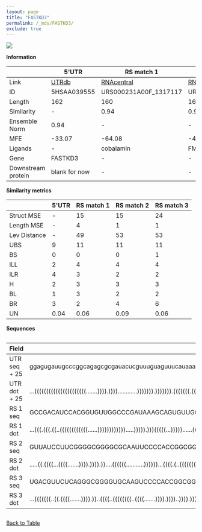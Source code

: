 ```yaml
---
layout: page
title: "FASTKD3"
permalink: /_mds/FASTKD3/
exclude: true
---
```




![](../../alns_9.28.22/aln_5HSAA039555_0.919.png?raw=true)


**Information**

| | 5'UTR       | RS match 1   | RS match 2  | RS match 3 |
| ---- | ----------- | ----------- | ----------- | ----------- |
| Link | <a href="http://utrdb.ba.itb.cnr.it/getutr/5HSAA039555/1" target="_blank" rel="noopener noreferrer">UTRdb</a>   | <a href="https://rnacentral.org/rna/URS000231A00F/1317117" target="_blank" rel="noopener noreferrer">RNAcentral</a>     |<a href="https://rnacentral.org/rna/URS0000C119E4/1886670" target="_blank" rel="noopener noreferrer">RNAcentral</a>  | <a href="https://rnacentral.org/rna/URS0000C1D5AA/1294143" target="_blank" rel="noopener noreferrer">RNAcentral</a>   |
| ID | 5HSAA039555     | URS000231A00F_1317117     | URS0000C119E4_1886670     | URS0000C1D5AA_1294143     |
| Length | 162     |  160    | 161   |  161    |
| Similarity | - | 0.94 | 0.94 | 0.94 |
| Ensemble Norm | 0.94 | - | - | - |
| MFE | -33.07 | -64.08 | -44.85 | -62.20 |
| Ligands | - | cobalamin | FMN | FMN |
| Gene | FASTKD3 | - | - | - |
| Downstream protein | blank for now    |    -    | -  | - |


**Similarity metrics**

| | 5'UTR       | RS match 1   | RS match 2  | RS match 3 |
| ---- | ----------- | ----------- | ----------- | ----------- |
| Struct MSE | - | 15 | 15 | 24 |
| Length MSE | - | 4 | 1 | 1 |
| Lev Distance | - | 49 | 53 | 53 |
| UBS| 9 | 11 | 11 | 11 |
| BS | 0 | 0 | 0 | 1 |
| ILL | 2 | 4 | 4 | 4 |
| ILR | 4 | 3 | 2 | 2 |
| H | 2 | 3 | 3 | 3 |
| BL | 1 | 3 | 2 | 2 |
| BR | 3 | 2 | 4 | 6 |
| UN | 0.04 | 0.06 | 0.09 | 0.06 |

**Sequences**


<div style="overflow-x:auto;">

<table>
<colgroup>
<col width="30%" />
<col width="70%" />
</colgroup>
<thead>
<tr class="header">
<th>Field</th>
<th>Description</th>
</tr>
</thead>
<tbody>
<tr>
<td markdown="span">UTR seq + 25 </td>
<td markdown="span"> ggagugauugcccggcagagcgcgauacucguuuguaguuucauaaacauugauguugggucaaucauguucucaauguauuuaaccauguguuuuuaaauuuuuuaauuuaguuaucaaauugagaaucugaugguATGGCATTAATCACCTTGAGGAAGA </td>
</tr>
<tr>
<td markdown="span">UTR dot + 25  </td>
<td markdown="span"> ...((((((((((((((((((((((.......)))).))))............))))))).))))))).(((((((.((..(((((((((...........((((((((((.......))))))))))........)))))..))))..)).)))))))...
</td>
</tr>


<tr>
<td markdown="span">RS 1 seq </td>
<td markdown="span"> GCCGACAUCCACGGUGUUGGCCCGAUAAAGCAGUGUUGGGUCGACUGAAAUGGGAAGUCCGGUGAGGCACCGAUAACUUCGGUGAGCAAUCCGGCGCUGCCCCCGCAACGGUAGGAAGCCCGACUUCAAGCCCGAUACCAGCCUGGAUGUGUUCAUCGAU
</td>
</tr>


<tr>
<td markdown="span">RS 1 dot </td>
<td markdown="span"> ...(((.(((.((..((((((((((((......)))))))))))).....))))).)))(((((...)))))......((((((((((((((((.((((....((....(((..((((.....))))..)))))....)))))))))).)))))))))).
</td>
</tr>


<tr>
<td markdown="span">RS 2 seq </td>
<td markdown="span"> GUUAUCCUUCGGGGCGGGGCGCAAUUCCCCACCGGCGGUGUUGAGAUCAAGUUUGUAUAGGUCUCUAAGUCCGUGACCCGGCUAUGUGUUGUAUAAUCAUAGACGGUGGAUCUGGUGAGAAUCCGGAGCCGACAGUAUAGUCUGGAUGGGAGAGGGAUACA
</td>
</tr>


<tr>
<td markdown="span">RS 2 dot </td>
<td markdown="span"> .....((.((((...((((.......)))).)))).))....((((((...........))))))...((((.(..(((((((((((((..............((((...(((((.......)))))))))))).))))))).....)))..).))))...
</td>
</tr>


<tr>
<td markdown="span">RS 3 seq </td>
<td markdown="span"> UGACGUUCUCAGGGCGGGGUGCAAGUCCCCACCGGCGGUAAUGGCGCGCAAUGCGUCUAGCCCGCGAGCGCUUGCCGAACCGCUUCGCCGGAGGGCAAGGUCAGCAGACCCGGUGUGAUUCCGGGGCCGACGGUAAUAGUCCGGAUGAAGAGAGAACGGGA
</td>
</tr>


<tr>
<td markdown="span">RS 3 dot </td>
<td markdown="span"> ...(((((((..((.((((.......)))).))..((((..((((((((..((((.......)))).))))..)))).))))((((((((((.......(((.((...(((((.......))))))).)))........))))).))))).)))))))...
</td>
</tr>

</tbody>
</table>


</div>


[Back to Table](../../display)
